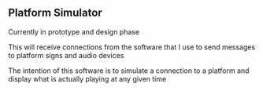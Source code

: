 ## Platform Simulator  

Currently in prototype and design phase

This will receive connections from the software that I use to send messages to platform signs and audio devices

The intention of this software is to simulate a connection to a platform and display what is actually playing at any given time

